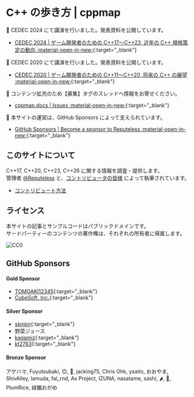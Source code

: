 # C++ の歩き方 | cppmap

📢 CEDEC 2024 にて講演を行いました。発表資料を公開しています。

- [CEDEC 2024 | ゲーム開発者のための C++17～C++23, 近年の C++ 規格策定の動向 :material-open-in-new:](https://www.docswell.com/s/cpp/5XEY92-cedec2024){:target="_blank"}

📢 CEDEC 2020 にて講演を行いました。発表資料を公開しています。

- [CEDEC 2020 | ゲーム開発者のための C++11～C++20, 将来の C++ の展望 :material-open-in-new:](https://speakerdeck.com/cpp/cedec2020){:target="_blank"}

📢 コンテンツ拡充のため【募集】タグのスレッドへ情報をお寄せください。

- [cppmap.docs | Issues :material-open-in-new:](https://github.com/cppmap/cppmap.docs/issues){:target="_blank"}

📢 本サイトの運営は、GitHub Sponsors によって支えられています。

- [GitHub Sponsors | Become a sponsor to Reputeless :material-open-in-new:](https://github.com/sponsors/Reputeless){:target="_blank"}


## このサイトについて
C++17, C++20, C++23, C++26 に関する情報を調査・提供します。  
管理者 <a href="https://twitter.com/Reputeless" target="_blank">@Reputeless</a> と、<a href="contribution/contributors/" target="_blank">コントリビュータの皆様</a> によって執筆されています。

- [コントリビュート方法](https://github.com/cppmap/cppmap.docs)


## ライセンス
本サイトの記事とサンプルコードはパブリックドメインです。  
サードパーティーのコンテンツの著作権は、それぞれの所有者に帰属します。

<img src="https://i.creativecommons.org/p/zero/1.0/88x31.png" alt="CC0"/>  


## GitHub Sponsors

#### Gold Sponsor 
- [TOMOAKI12345](https://github.com/TOMOAKI12345){:target="_blank"}
- [CubeSoft, Inc.](https://www.cube-soft.jp/){:target="_blank"}

#### Silver Sponsor
- [sknjpn](https://x.com/sknjpn){:target="_blank"}
- 野菜ジュース
- [kagamiz](https://github.com/kagamiz){:target="_blank"}
- [kt2763](https://github.com/kt2763){:target="_blank"}

#### Bronze Sponsor
アゲハマ, Fuyutsubaki, 😊, 🐝, jacking75, Chris Ohk, ysaito, おおやま, ShivAlley, lamuda, fal_rnd, As Project, IZUNA, nasatame, sashi, 🌶️, 💯, PlumRice, 緑獺おがめ
